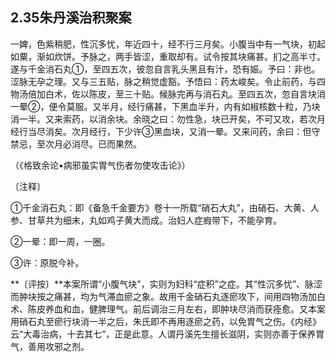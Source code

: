 ## 2.35朱丹溪治积聚案

一婢，色紫稍肥，性沉多忧，年近四十，经不行三月矣。小腹当中有一气块，初起如粟，渐如炊饼。予脉之，两手皆涩，重取却有。试令按其块痛甚。扪之高半寸。遂与千金消石丸①，至四五次，彼忽自言乳头黑且有汁，恐有娠。予曰：非也。涩脉无孕之理。又与三五贴，脉之稍觉虚豁。予悟曰：药太峻矣。令止前药，与四物汤倍加白术，佐以陈皮，至三十贴。候脉完再与消石丸。至四五次，忽自言块消一晕②，便令莫服。又半月，经行痛甚，下黑血半升，内有如椒核数十粒，乃块消一半。又来索药，以消余块。余晓之曰：勿性急，块已开矣，不可又攻，若次月经行当尽消矣。次月经行，下少许③黑血块，又消一晕。又来问药，余曰：但守禁忌，至次月必消尽。已而果然。

（《格致余论•病邪虽实胃气伤者勿使攻击论》）

〔注释〕

①千金消石丸：即《备急千金要方》卷十一所载“硝石大丸”，由硝石、大黄、人参、甘草共为细末，丸如鸡子黄大而成。治妇人症瘕带下，不能孕育。

②一晕：即一周，一圈。

③许：原脱今补。

**〔评按〕**本案所谓“小腹气块”，实则为妇科“症积”之症。其“性沉多忧”、脉涩而肿块按之痛甚，均为气滞血瘀之象。故用千金硝石丸逐瘀攻下，间用四物汤加白术、陈皮养血和血，健脾理气。前后调治三月左右，即肿块尽消而获痊愈。又本案用硝石丸至瘀行块消一半之后，朱氏即不再用逐瘀之药，以免胃气之伤。《内经》云“大毒治病，十去其七”，正是此意。人谓丹溪先生擅长滋阴，实则亦善于保养胃气，善用攻邪之剂。
